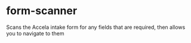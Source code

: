 # form-scanner
Scans the Accela intake form for any fields that are required, then allows you to navigate to them

